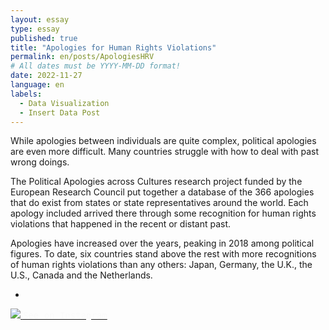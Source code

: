 ```yaml
---
layout: essay
type: essay
published: true
title: "Apologies for Human Rights Violations"
permalink: en/posts/ApologiesHRV
# All dates must be YYYY-MM-DD format!
date: 2022-11-27
language: en
labels:
  - Data Visualization
  - Insert Data Post
---
```

While apologies between individuals are quite complex, political apologies are even more difficult. Many countries struggle with how to deal with past wrong doings.

The Political Apologies across Cultures research project funded by the European Research Council put together a database of the 366 apologies that do exist from states or state representatives around the world. Each apology included arrived there through some recognition for human rights violations that happened in the recent or distant past.

Apologies have increased over the years, peaking in 2018 among political figures. To date, six countries stand above the rest with more recognitions of human rights violations than any others: Japan, Germany, the U.K., the U.S., Canada and the Netherlands.

-

<a class="image" href="https://www.instagram.com/p/CldvdIbDw1D/?igshid=MDJmNzVkMjY=">
  <img class="ui centered large image" src="https://raw.githubusercontent.com/duygudgd/insert-data/main/dataviz-archive/apologies-for-human-rights-violations/ApologiesForHRV-1.png">
</a>
    
<a class="ui bottom attached black button" href="https://www.instagram.com/p/CldvdIbDw1D/?igshid=MDJmNzVkMjY=">
  <span style="color: #fafafa; font-family: 'Source Code Pro', monospace;"> <i class="large instagram icon"></i>See on Instagram </span>
</a>
